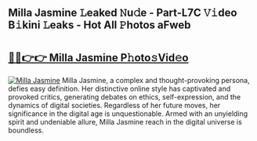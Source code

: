 ## Milla Jasmine 𝙻eaked 𝙽u𝚍e - Part-L7C 𝚅𝚒deo B𝚒kini 𝙻eaks - Hot All 𝙿hotos aFweb

# <h2><a href="http://ld21wq.urlbe.top/?page=Milla+Jasmine">🔗🔗👉👉 Milla Jasmine P𝚑oto𝚜Vid𝚎o</a></h2>

[![Milla Jasmine](https://i.imgur.com/eBuTRDB.gif)](http://ld21wq.urlbe.top/?page=Milla+Jasmine)
Milla Jasmine, a complex and thought-provoking persona, defies easy definition. Her distinctive online style has captivated and provoked critics, generating debates on ethics, self-expression, and the dynamics of digital societies. Regardless of her future moves, her significance in the digital age is unquestionable. Armed with an unyielding spirit and undeniable allure, Milla Jasmine reach in the digital universe is boundless.

